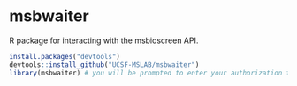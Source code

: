 # msbwaiter
R package for interacting with the msbioscreen API.



```R 
install.packages("devtools")
devtools::install_github("UCSF-MSLAB/msbwaiter") 
library(msbwaiter) # you will be prompted to enter your authorization token
```
